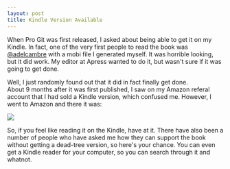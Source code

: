 ```yaml
---
layout: post
title: Kindle Version Available
---
```


When Pro Git was first released, I asked about being able to get it on my Kindle.
In fact, one of the very first people to read the book was <a href="http://twitter.com/adelcambre">@adelcambre</a> with a 
mobi file I generated myself.  It was horrible looking, but it did work. My
editor at Apress wanted to do it, but wasn't sure if it was going to get done.

Well, I just randomly found out that it did in fact finally get done.  
About 9 months after it was first published, I saw on my Amazon referal account
that I had sold a Kindle version, which confused me.  However, I went to Amazon
and there it was:

<a href="http://www.amazon.com/gp/product/B003NHRMXA?ie=UTF8&tag=prgi-20&linkCode=as2&camp=1789&creative=390957&creativeASIN=B003NHRMXA"><img border="0" src="http://ecx.images-amazon.com/images/I/51joD88JCAL._SL500_AA266_PIkin2,BottomRight,-3,34_AA300_SH20_OU01_.jpg"></a><img src="http://www.assoc-amazon.com/e/ir?t=prgi-20&l=as2&o=1&a=B003NHRMXA" width="1" height="1" border="0" alt="" style="border:none !important; margin:0px !important;" />

So, if you feel like reading it on the Kindle, have at it.  There have also been
a number of people who have asked me how they can support the book without 
getting a dead-tree version, so here's your chance.  You can even get a Kindle
reader for your computer, so you can search through it and whatnot.
